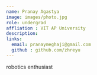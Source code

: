 ```yaml
---
name: Pranay Agastya
image: images/photo.jpg
role: undergrad
affliation : VIT AP University
description: 
links:
  email: pranaymeghaji@gmail.com
  github : github.com/zhreyu
---
```



robotics enthusiast

